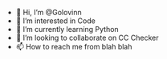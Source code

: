 - 👋 Hi, I’m @Golovinn
- 👀 I’m interested in Code
- 🌱 I’m currently learning Python
- 💞️ I’m looking to collaborate on CC Checker
- 📫 How to reach me from blah blah

<!---
Golovinn/Golovinn is a ✨ special ✨ repository because its `README.md` (this file) appears on your GitHub profile.
You can click the Preview link to take a look at your changes.
--->
